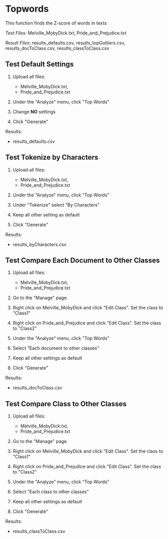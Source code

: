 # Topwords

This function finds the Z-score of words in texts

*Test Files:* Melville_MobyDick.txt, Pride_and_Prejudice.txt

*Result Files:* results_defaults.csv, results_topOutliers.csv, 
results_docToClass.csv, results_classToClass.csv


## Test Default Settings

1. Upload all files:
    - Melville_MobyDick.txt, 
    - Pride_and_Prejudice.txt

2. Under the "Analyze" menu, click "Top Words"

3. Change **NO** settings  

4. Click "Generate"
	
Results:
- results_defaults.csv


## Test Tokenize by Characters

1. Upload all files:
    - Melville_MobyDick.txt, 
    - Pride_and_Prejudice.txt

2. Under the "Analyze" menu, click "Top Words"

3. Under "Tokenize" select "By Characters"

4. Keep all other setting as default

5. Click "Generate"
	
Results:
- results_byCharacters.csv


## Test Compare Each Document to Other Classes

1. Upload all files:
    - Melville_MobyDick.txt, 
    - Pride_and_Prejudice.txt

2. Go to the "Manage" page. 

3. Right click on Melville_MobyDick and click "Edit Class". Set the class to "Class1" 

4. Right click on Pride_and_Prejudice and click "Edit Class". Set the class to "Class2" 

5. Under the "Analyze" menu, click "Top Words"
    
6. Select "Each document to other classes"

7. Keep all other settings as default

8. Click "Generate"
	
Results:
- results_docToClass.csv


## Test Compare Class to Other Classes

1. Upload all files:
    - Melville_MobyDick.txt, 
    - Pride_and_Prejudice.txt

2. Go to the "Manage" page. 

3. Right click on Melville_MobyDick and click "Edit Class". Set the class to "Class1" 

4. Right click on Pride_and_Prejudice and click "Edit Class". Set the class to "Class2" 

5. Under the "Analyze" menu, click "Top Words"
    
6. Select "Each class to other classes"

7. Keep all other settings as default

8. Click "Generate"
	
Results:
- results_classToClass.csv
